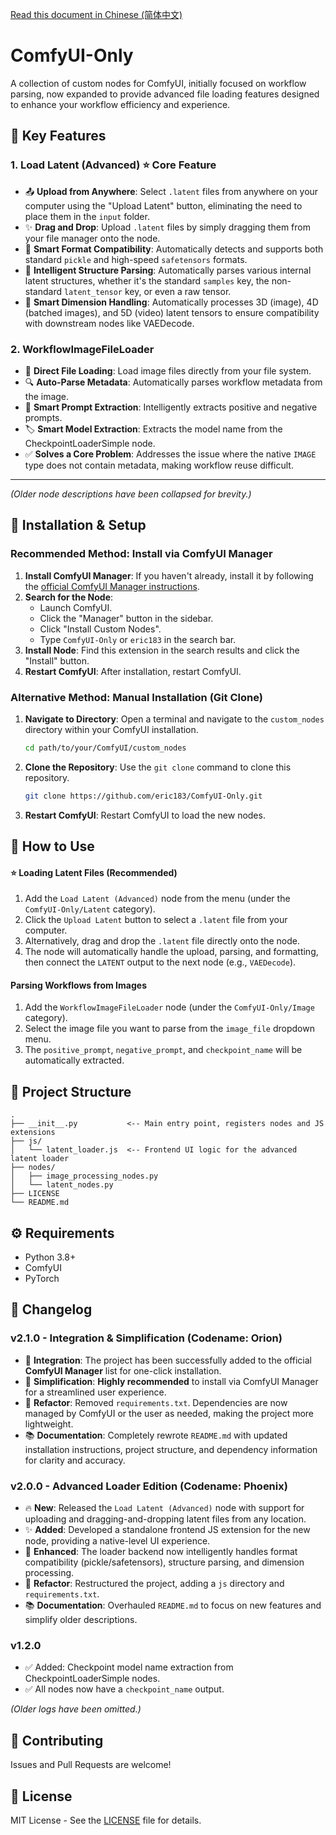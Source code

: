 [Read this document in Chinese (简体中文)](./docs/zh-CN.md)

# ComfyUI-Only

A collection of custom nodes for ComfyUI, initially focused on workflow parsing, now expanded to provide advanced file loading features designed to enhance your workflow efficiency and experience.

## 🌟 Key Features

### 1. Load Latent (Advanced) ⭐ Core Feature
- 📤 **Upload from Anywhere**: Select `.latent` files from anywhere on your computer using the "Upload Latent" button, eliminating the need to place them in the `input` folder.
- ✨ **Drag and Drop**: Upload `.latent` files by simply dragging them from your file manager onto the node.
- 🔄 **Smart Format Compatibility**: Automatically detects and supports both standard `pickle` and high-speed `safetensors` formats.
- 🤖 **Intelligent Structure Parsing**: Automatically parses various internal latent structures, whether it's the standard `samples` key, the non-standard `latent_tensor` key, or even a raw tensor.
- 🔢 **Smart Dimension Handling**: Automatically processes 3D (image), 4D (batched images), and 5D (video) latent tensors to ensure compatibility with downstream nodes like VAEDecode.

### 2. WorkflowImageFileLoader
- 📁 **Direct File Loading**: Load image files directly from your file system.
- 🔍 **Auto-Parse Metadata**: Automatically parses workflow metadata from the image.
- 🎯 **Smart Prompt Extraction**: Intelligently extracts positive and negative prompts.
- 🏷️ **Smart Model Extraction**: Extracts the model name from the CheckpointLoaderSimple node.
- ✅ **Solves a Core Problem**: Addresses the issue where the native `IMAGE` type does not contain metadata, making workflow reuse difficult.

---

*(Older node descriptions have been collapsed for brevity.)*

## 🚀 Installation & Setup

### Recommended Method: Install via ComfyUI Manager
1.  **Install ComfyUI Manager**: If you haven't already, install it by following the [official ComfyUI Manager instructions](https://github.com/ltdrdata/ComfyUI-Manager).
2.  **Search for the Node**:
    -   Launch ComfyUI.
    -   Click the "Manager" button in the sidebar.
    -   Click "Install Custom Nodes".
    -   Type `ComfyUI-Only` or `eric183` in the search bar.
3.  **Install Node**: Find this extension in the search results and click the "Install" button.
4.  **Restart ComfyUI**: After installation, restart ComfyUI.

### Alternative Method: Manual Installation (Git Clone)
1.  **Navigate to Directory**: Open a terminal and navigate to the `custom_nodes` directory within your ComfyUI installation.
    ```bash
    cd path/to/your/ComfyUI/custom_nodes
    ```
2.  **Clone the Repository**: Use the `git clone` command to clone this repository.
    ```bash
    git clone https://github.com/eric183/ComfyUI-Only.git
    ```
3.  **Restart ComfyUI**: Restart ComfyUI to load the new nodes.

## 📖 How to Use

#### ⭐ Loading Latent Files (Recommended)
1. Add the `Load Latent (Advanced)` node from the menu (under the `ComfyUI-Only/Latent` category).
2. Click the `Upload Latent` button to select a `.latent` file from your computer.
3. Alternatively, drag and drop the `.latent` file directly onto the node.
4. The node will automatically handle the upload, parsing, and formatting, then connect the `LATENT` output to the next node (e.g., `VAEDecode`).

#### Parsing Workflows from Images
1. Add the `WorkflowImageFileLoader` node (under the `ComfyUI-Only/Image` category).
2. Select the image file you want to parse from the `image_file` dropdown menu.
3. The `positive_prompt`, `negative_prompt`, and `checkpoint_name` will be automatically extracted.

## 📁 Project Structure
```
.
├── __init__.py           <-- Main entry point, registers nodes and JS extensions
├── js/
│   └── latent_loader.js  <-- Frontend UI logic for the advanced latent loader
├── nodes/
│   ├── image_processing_nodes.py
│   └── latent_nodes.py
├── LICENSE
└── README.md
```

## ⚙️ Requirements
- Python 3.8+
- ComfyUI
- PyTorch
## 📝 Changelog

### v2.1.0 - Integration & Simplification (Codename: Orion)
- 🎉 **Integration**: The project has been successfully added to the official **ComfyUI Manager** list for one-click installation.
- 🚀 **Simplification**: **Highly recommended** to install via ComfyUI Manager for a streamlined user experience.
- 🧹 **Refactor**: Removed `requirements.txt`. Dependencies are now managed by ComfyUI or the user as needed, making the project more lightweight.
- 📚 **Documentation**: Completely rewrote `README.md` with updated installation instructions, project structure, and dependency information for clarity and accuracy.

### v2.0.0 - Advanced Loader Edition (Codename: Phoenix)
- 🔥 **New**: Released the `Load Latent (Advanced)` node with support for uploading and dragging-and-dropping latent files from any location.
- ✨ **Added**: Developed a standalone frontend JS extension for the new node, providing a native-level UI experience.
- 🤖 **Enhanced**: The loader backend now intelligently handles format compatibility (pickle/safetensors), structure parsing, and dimension processing.
- 🧹 **Refactor**: Restructured the project, adding a `js` directory and `requirements.txt`.
- 📚 **Documentation**: Overhauled `README.md` to focus on new features and simplify older descriptions.

### v1.2.0
- ✅ Added: Checkpoint model name extraction from CheckpointLoaderSimple nodes.
- ✅ All nodes now have a `checkpoint_name` output.

*(Older logs have been omitted.)*

## 🤝 Contributing

Issues and Pull Requests are welcome!

## 📄 License

MIT License - See the [LICENSE](LICENSE) file for details.
